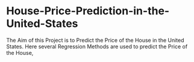# House-Price-Prediction-in-the-United-States

The Aim of this Project is to Predict the Price of the House in the United States.
Here several Regression Methods are used to predict the Price of the House,
